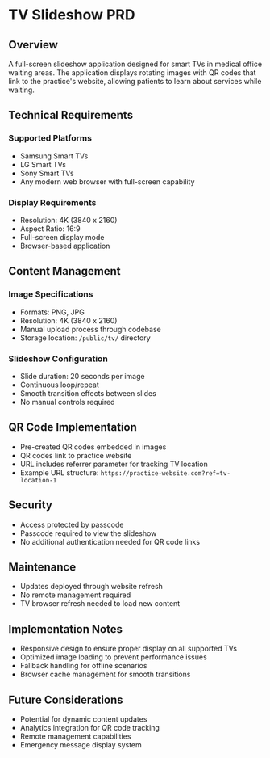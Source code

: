# TV Slideshow PRD

## Overview
A full-screen slideshow application designed for smart TVs in medical office waiting areas. The application displays rotating images with QR codes that link to the practice's website, allowing patients to learn about services while waiting.

## Technical Requirements

### Supported Platforms
- Samsung Smart TVs
- LG Smart TVs
- Sony Smart TVs
- Any modern web browser with full-screen capability

### Display Requirements
- Resolution: 4K (3840 x 2160)
- Aspect Ratio: 16:9
- Full-screen display mode
- Browser-based application

## Content Management

### Image Specifications
- Formats: PNG, JPG
- Resolution: 4K (3840 x 2160)
- Manual upload process through codebase
- Storage location: `/public/tv/` directory

### Slideshow Configuration
- Slide duration: 20 seconds per image
- Continuous loop/repeat
- Smooth transition effects between slides
- No manual controls required

## QR Code Implementation
- Pre-created QR codes embedded in images
- QR codes link to practice website
- URL includes referrer parameter for tracking TV location
- Example URL structure: `https://practice-website.com?ref=tv-location-1`

## Security
- Access protected by passcode
- Passcode required to view the slideshow
- No additional authentication needed for QR code links

## Maintenance
- Updates deployed through website refresh
- No remote management required
- TV browser refresh needed to load new content

## Implementation Notes
- Responsive design to ensure proper display on all supported TVs
- Optimized image loading to prevent performance issues
- Fallback handling for offline scenarios
- Browser cache management for smooth transitions

## Future Considerations
- Potential for dynamic content updates
- Analytics integration for QR code tracking
- Remote management capabilities
- Emergency message display system
